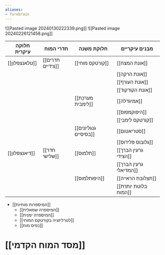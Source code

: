 ```yaml
---
aliases:
- forebrain
---
```

![[Pasted image 20240130222339.png]] ![[Pasted image 20240226121458.png]]

| חלוקה עיקרית  | חדרי המוח        | חלוקת משנה            | מבנים עיקריים          |
| ------------- | ---------------- | --------------------- | ---------------------- |
| [[טלאנצפלון]] | [[חדרים צידיים]] | [[קורטקס מוחי]]       | [[אונת המצח]]          |
|               |                  |                       | [[אונת הרקה]]          |
|               |                  |                       | [[אונת העורף]]         |
|               |                  |                       | [[אונת הקודקוד]]       | 
|               |                  | [[מערכת לימבית]]      | [[אמיגדלה]]            |
|               |                  |                       | [[היפוקמפוס]]          |
|               |                  |                       | [[קורטקס לימבי]]       |
|               |                  | [[גנגליונים בסיסיים]] | [[סטריאטום]]           |
|               |                  |                       | [[גלובוס פלידוס]]      |
| [[דיאנצפלון]] | [[חדר שלישי]]    | [[תלמוס]]             | [[גרעין הברך הצידי]]   |
|               |                  |                       | [[גרעין הברך המדיאלי]] |
|               |                  | [[היפותלמוס]]         | [[תצלובת הראייה]]      |
|               |                  |                       | [[בלוטת יותרת המוח]]   |

- [[המיספרות מוחיות]]
	- [[המיספרה שמאלית]]
	- [[המיספרה ימנית]]
	-  [[לטרליזציה בקורטקס המוחי]]
	- [[כפיס מוח]]

# [[מסד המוח הקדמי]]